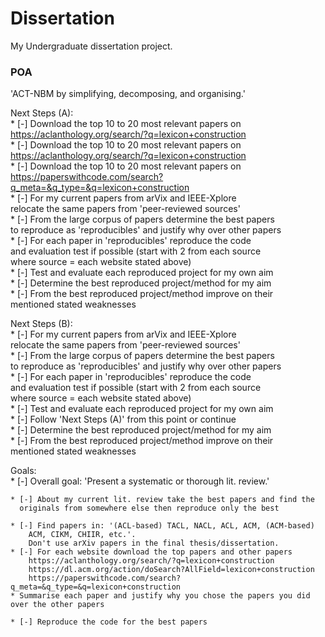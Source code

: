 # Dissertation  
My Undergraduate dissertation project.   

### POA  
'ACT-NBM by simplifying, decomposing, and organising.'  

Next Steps (A):  
    * [-] Download the top 10 to 20 most relevant papers on  
    https://aclanthology.org/search/?q=lexicon+construction  
    * [-] Download the top 10 to 20 most relevant papers on  
    https://aclanthology.org/search/?q=lexicon+construction  
    * [-] Download the top 10 to 20 most relevant papers on  
    https://paperswithcode.com/search?q_meta=&q_type=&q=lexicon+construction  
    * [-] For my current papers from arVix and IEEE-Xplore  
    relocate the same papers from 'peer-reviewed sources'  
    * [-] From the large corpus of papers determine the best papers  
    to reproduce as 'reproducibles' and justify why over other papers  
    * [-] For each paper in 'reproducibles' reproduce the code  
    and evaluation test if possible (start with 2 from each source  
    where source = each website stated above)  
    * [-] Test and evaluate each reproduced project for my own aim  
    * [-] Determine the best reproduced project/method for my aim  
    * [-] From the best reproduced project/method improve on their  
    mentioned stated weaknesses  

Next Steps (B):  
    * [-] For my current papers from arVix and IEEE-Xplore  
    relocate the same papers from 'peer-reviewed sources'  
    * [-] From the large corpus of papers determine the best papers  
    to reproduce as 'reproducibles' and justify why over other papers  
    * [-] For each paper in 'reproducibles' reproduce the code  
    and evaluation test if possible (start with 2 from each source  
    where source = each website stated above)  
    * [-] Test and evaluate each reproduced project for my own aim  
    * [-] Follow 'Next Steps (A)' from this point or continue  
    * [-] Determine the best reproduced project/method for my aim  
    * [-] From the best reproduced project/method improve on their  
    mentioned stated weaknesses  

Goals:  
    * [-] Overall goal: 'Present a systematic or thorough lit. review.'  

    * [-] About my current lit. review take the best papers and find the  
      originals from somewhere else then reproduce only the best  

    * [-] Find papers in: '(ACL-based) TACL, NACL, ACL, ACM, (ACM-based)  
        ACM, CIKM, CHIIR, etc.'.  
        Don't use arXiv papers in the final thesis/dissertation.  
    * [-] For each website download the top papers and other papers  
        https://aclanthology.org/search/?q=lexicon+construction  
        https://dl.acm.org/action/doSearch?AllField=lexicon+construction  
        https://paperswithcode.com/search?q_meta=&q_type=&q=lexicon+construction  
    * Summarise each paper and justify why you chose the papers you did over the other papers  

    * [-] Reproduce the code for the best papers  
